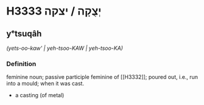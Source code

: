 # H3333 יְצֻקָה / יצקה

## yᵉtsuqâh

_(yets-oo-kaw' | yeh-tsoo-KAW | yeh-tsoo-KA)_

### Definition

feminine noun; passive participle feminine of [[H3332]]; poured out, i.e., run into a mould; when it was cast.

- a casting (of metal)
